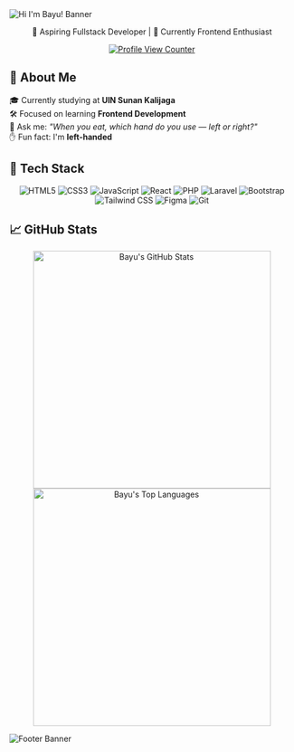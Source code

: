 <!-- Vintage Banner -->
<img src="https://capsule-render.vercel.app/api?type=waving&color=0:131842,25:E68369,50:ECCEAE,100:FBF6E2&height=200&section=header&text=Hi%20I'm%20Bayu!&fontSize=40&fontColor=FBF6E2&animation=fadeIn&font=Playball" alt="Hi I'm Bayu! Banner" />

<p align="center">🌟 Aspiring Fullstack Developer | 🎨 Currently Frontend Enthusiast</p>
<p align="center">
  <a href="https://visitcount.itsvg.in">
    <img src="https://komarev.com/ghpvc/?username=Wissasono11&label=Profile%20views&color=E68369&style=flat" alt="Profile View Counter"/>
  </a>
</p>


## 💼 About Me
🎓 Currently studying at **UIN Sunan Kalijaga**  
🛠️ Focused on learning **Frontend Development**  
🧐 Ask me: _"When you eat, which hand do you use — left or right?"_  
✋ Fun fact: I'm **left-handed**

## 🧰 Tech Stack

<div align="center">
  <img src="https://img.shields.io/badge/E68369?style=flat&logo=html5&logoColor=FBF6E2" alt="HTML5" />
  <img src="https://img.shields.io/badge/ECCEAE?style=flat&logo=css3&logoColor=131842" alt="CSS3" />
  <img src="https://img.shields.io/badge/FBF6E2?style=flat&logo=javascript&logoColor=131842" alt="JavaScript" />
  <img src="https://img.shields.io/badge/E68369?style=flat&logo=react&logoColor=FBF6E2" alt="React" />
  <img src="https://img.shields.io/badge/ECCEAE?style=flat&logo=php&logoColor=131842" alt="PHP" />
  <img src="https://img.shields.io/badge/FBF6E2?style=flat&logo=laravel&logoColor=131842" alt="Laravel" />
  <img src="https://img.shields.io/badge/E68369?style=flat&logo=bootstrap&logoColor=FBF6E2" alt="Bootstrap" />
  <img src="https://img.shields.io/badge/ECCEAE?style=flat&logo=tailwindcss&logoColor=131842" alt="Tailwind CSS" />
  <img src="https://img.shields.io/badge/FBF6E2?style=flat&logo=figma&logoColor=131842" alt="Figma" />
  <img src="https://img.shields.io/badge/E68369?style=flat&logo=git&logoColor=FBF6E2" alt="Git" />
</div>


## 📈 GitHub Stats

<p align="center">
  <img src="https://github-readme-stats.vercel.app/api?username=Wissasono11&hide_border=false&include_all_commits=true&count_private=true&title_color=E68369&text_color=ECCEAE&icon_color=ECCEAE&bg_color=131842" width="420px" alt="Bayu's GitHub Stats" />
  <img src="https://github-readme-stats.vercel.app/api/top-langs/?username=Wissasono11&layout=compact&hide_border=false&include_all_commits=true&count_private=true&title_color=E68369&text_color=ECCEAE&icon_color=ECCEAE&bg_color=131842" width="420px" alt="Bayu's Top Languages" />
</p>

<img src="https://capsule-render.vercel.app/api?type=waving&color=0:131842,25:E68369,50:ECCEAE,100:FBF6E2&height=120&section=footer" alt="Footer Banner" />

